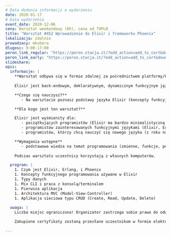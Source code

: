 ```yaml
---
# Data dodania informacji o wydarzeniu
date: 2020-01-17
# Data wydarzenia
event_date: 2020-12-06
cena: Warsztat weekendowy (8h), cena od 79PLN
title: "Warsztat #452 Wprowadzenie do Elixir i frameworku Phoenix"
lokalizacja: zdalnie
prowadzacy: mkubera
dlugosc: 9:00-17:00
peron_link_regular: "https://peron.stacja.it/?edd_action=add_to_cart&download_id=4759&edd_options[price_id]=1"
peron_link_early: "https://peron.stacja.it/?edd_action=add_to_cart&download_id=4759&edd_options[price_id]=2"
slideshare:
opis:
  informacje: |
    **Warsztat odbywa się w formie zdalnej za pośrednictwem platformy/komunikatora online, z wykorzystaniem dźwięku, obrazu z kamery, udostępniania ekranu komputera prowadzącego i uczestników.** 
    
    Elixir jest back-endowym, deklaratywnym, dynamicznym funkcyjnym językiem, który bazuje na Erlangu (i używa Erlang VM), ale swoją składnię bierze z Ruby. Elixir ma różnorakie zastosowania (aplikacje sieciowe, gry, IoT (Internet of Things)), jest łatwy w użyciu, i w wiekszości przypadków pozwala pisać programy w relatywnie małej ilości kodu (często dzięki pattern matching). Każdy Elixirowy program zbudowany jest z wielu procesów, które wymieniają między sobą wiadomości i, jeśli upadną, powstają z pomocą specjalnych procesów nazywanych nadzorcami (supervisors). Wreszcie, Phoenix jest frameworkiem typu MVC porównywalnym do Rails, Laravel, czy Django, który pozwala pisać sieciowe aplikacje (a także budować API oraz aplikacje działające w czasie rzeczywistym) z zadziwiającą łatwością.

    **Czego się nauczysz?**
       - Na warsztacie poznasz podstawy języka Elixir (koncepty funkcyjnego programowania, typy danych, przykłady dobrych praktyk). Zbudujesz małą back-endową aplikację używając frameworku Phoenix. A także zrozumiesz jakie są praktyczne zastosowania Elixir, czy i gdzie można znaleźć pracę jako Elixirowiec, i dlaczego Elixir zyskuje na popularności.

    **Dla kogo jest ten warsztat?**

    Elixir jest wyśmienity dla:
       - początkujących programistów (Elixir ma bardzo minimalistyczną składnie, co ułatwia uczenie)
       - programistów zainteresowanych funkcyjnymi językami (Elixir, Erlang, etc.)
       - programistów, którzy chcą nauczyć się nowego języka (z roku na rok Elixir zyskuje na popularności, i wyśmienicie nadaje się do IoT (Internet of Things))

    **Wymagania wstępne**
       - podstawowa wiedza na temat programowania (zmienne, funkcje, pętle, if-then-else, etc.) oraz używania terminalu/konsoli/cmd
     
    Podczas warsztatu uczestnicy korzystają z własnych komputerów.

  program: |
    1. Czym jest Elixir, Erlang, i Phoenix
    1. Koncepty funkcyjnego programowania używane w Elixir
    1. Typy danych
    1. Mix CLI i praca z konsolą/terminalem
    1. Pierwsza aplikacja
    1. Architektura MVC (Model-View-Controller)
    1. Aplikacja sieciowa typu CRUD (Create, Read, Update, Delete)
    
  uwaga: |
    Liczba miejsc ograniczona! Organizator zastrzega sobie prawo do odwołania wydarzenia w przypadku niezgłoszenia się minimalnej liczby uczestników.

    Zakupione certyfikaty zostaną przesłane uczestnikom w formie elektoronicznej po warsztacie. Jeśli chcesz otrzymać zakupiony certyfikat w formie papierowej, zgłoś to mailowo na adres kontakt@stacja.it.
    
---
```

